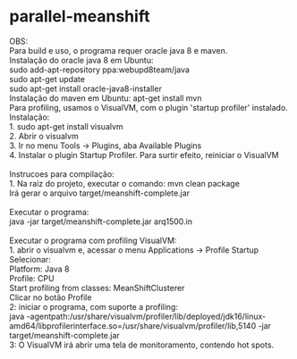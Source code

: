 # parallel-meanshift

OBS:<br/>
	Para build e uso, o programa requer oracle java 8 e maven.<br/>
		Instalação do oracle java 8 em Ubuntu:<br/>
			sudo add-apt-repository ppa:webupd8team/java<br/>
			sudo apt-get update<br/>
			sudo apt-get install oracle-java8-installer<br/>
		Instalação do maven em Ubuntu: apt-get install mvn<br/>
	Para profiling, usamos o VisualVM, com o plugin 'startup profiler' instalado.<br/>
		Instalação:<br/>
		1. sudo apt-get install visualvm<br/>
		2. Abrir o visualvm<br/>
		3. Ir no menu Tools -> Plugins, aba Available Plugins<br/>
		4. Instalar o plugin Startup Profiler. Para surtir efeito, reiniciar o VisualVM<br/>
<br/>
Instrucoes para compilação:<br/>
	1. Na raiz do projeto, executar o comando: mvn clean package<br/>
		Irá gerar o arquivo target/meanshift-complete.jar<br/>
<br/>
Executar o programa:<br/>
	java -jar target/meanshift-complete.jar arq1500.in<br/>
<br/>
Executar o programa com profiling VisualVM:<br/>
	1. abrir o visualvm e, acessar o menu Applications -> Profile Startup<br/>
		Selecionar:<br/>
			Platform: Java 8<br/>
			Profile: CPU<br/>
			Start profiling from classes: MeanShiftClusterer<br/>
		Clicar no botão Profile<br/>
	2: iniciar o programa, com suporte a profiling:<br/>
		java -agentpath:/usr/share/visualvm/profiler/lib/deployed/jdk16/linux-amd64/libprofilerinterface.so=/usr/share/visualvm/profiler/lib,5140 -jar target/meanshift-complete.jar<br/>
	3: O VisualVM irá abrir uma tela de monitoramento, contendo hot spots.